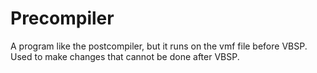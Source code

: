 # Precompiler
A program like the postcompiler, but it runs on the vmf file before VBSP. Used to make changes that cannot be done after VBSP.

